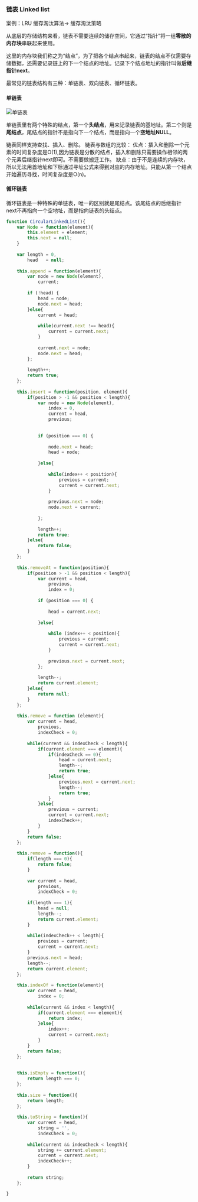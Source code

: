 <!--
 * @Author: your name
 * @Date: 2020-05-12 10:26:54
 * @LastEditTime: 2020-05-18 12:18:47
 * @LastEditors: Please set LastEditors
 * @Description: In User Settings Edit
 * @FilePath: \wheel\数据结构\链表结构.md
 -->
### 链表 Linked list

案例：LRU 缓存淘汰算法-> 缓存淘汰策略

从底层的存储结构来看，链表不需要连续的储存空间，它通过“指针”将一组**零散的内存块**串联起来使用。

这里的内存块我们称之为“结点”，为了把各个结点串起来，链表的结点不仅需要存储数据，还需要记录链上的下一个结点的地址。记录下个结点地址的指针叫做**后继指针next**。

最常见的链表结构有三种：单链表、双向链表、循环链表。

#### 单链表

![单链表](./单链表.jpg)

单链表里有两个特殊的结点，第一个**头结点**，用来记录链表的基地址。第二个则是**尾结点**，尾结点的指针不是指向下一个结点，而是指向一个**空地址NULL**。

链表同样支持查找、插入、删除。
链表与数组的比较：
优点：插入和删除一个元素的时间复杂度是O(1),因为链表是分散的结点，插入和删除只需要操作相邻的两个元素后继指针next即可。不需要做搬迁工作。
缺点：由于不是连续的内存块，所以无法用首地址和下标通过寻址公式来得到对应的内存地址。只能从第一个结点开始遍历寻找，时间复杂度是O(n)。

#### 循环链表
循环链表是一种特殊的单链表，唯一的区别就是尾结点。该尾结点的后继指针next不再指向一个空地址，而是指向链表的头结点。
```js
function CircularLinkedList(){  
    var Node = function(element){  
        this.element = element;  
        this.next = null;  
    }  
  
    var length = 0,  
        head   = null;  
  
    this.append = function(element){  
        var node = new Node(element),  
            current;  
  
        if (!head) {  
            head = node;  
            node.next = head;  
        }else{  
            current = head;  
  
            while(current.next !== head){  
                current = current.next;  
            }  
  
            current.next = node;  
            node.next = head;  
        };  
  
        length++;  
        return true;  
    };  
  
    this.insert = function(position, element){  
        if(position > -1 && position < length){  
            var node = new Node(element),  
                index = 0,  
                current = head,  
                previous;  
  
  
            if (position === 0) {  
  
                node.next = head;  
                head = node;  
  
            }else{  
  
                while(index++ < position){  
                    previous = current;  
                    current = current.next;  
                }  
  
                previous.next = node;  
                node.next = current;  
  
            };  
  
            length++;  
            return true;  
        }else{  
            return false;  
        }  
    };  
  
    this.removeAt = function(position){  
        if(position > -1 && position < length){  
            var current = head,  
                previous,  
                index = 0;  
  
            if (position === 0) {  
  
                head = current.next;  
  
            }else{  
  
                while (index++ < position){  
                    previous = current;  
                    current = current.next;  
                }  
  
                previous.next = current.next;  
            };  
  
            length--;  
            return current.element;  
        }else{  
            return null;  
        }  
    };  
  
    this.remove = function (element){  
        var current = head,  
            previous,  
            indexCheck = 0;  
  
        while(current && indexCheck < length){  
            if(current.element === element){  
                if(indexCheck == 0){  
                    head = current.next;  
                    length--;  
                    return true;  
                }else{  
                    previous.next = current.next;  
                    length--;  
                    return true;  
                }  
            }else{  
                previous = current;  
                current = current.next;  
                indexCheck++;  
            }  
        }  
        return false;  
    };  
  
    this.remove = function(){  
        if(length === 0){  
            return false;  
        }  
  
        var current = head,  
            previous,  
            indexCheck = 0;  
  
        if(length === 1){  
            head = null;  
            length--;  
            return current.element;  
        }  
  
        while(indexCheck++ < length){  
            previous = current;  
            current = current.next;  
        }  
        previous.next = head;  
        length--;  
        return current.element;  
    };  
  
    this.indexOf = function(element){  
        var current = head,  
            index = 0;  
  
        while(current && index < length){  
            if(current.element === element){  
                return index;  
            }else{  
                index++;  
                current = current.next;  
            }  
        }  
        return false;  
    };  
  
  
    this.isEmpty = function(){  
        return length === 0;  
    };  
  
    this.size = function(){
        return length;  
    };  
  
    this.toString = function(){  
        var current = head,  
            string = '',  
            indexCheck = 0;  
  
        while(current && indexCheck < length){  
            string += current.element;  
            current = current.next;  
            indexCheck++;  
        }  
  
        return string;  
    };     

}
```